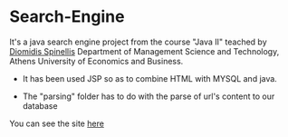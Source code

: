 # Search-Engine

It's a  java search engine project from the course "Java II" teached by [Diomidis Spinellis](https://github.com/dspinellis/) Department of Management Science and Technology, Athens University of Economics and Business.

* It has been used JSP so as to combine HTML with MYSQL and java.

* The "parsing" folder has to do with the parse of url's content to our database

You can see the site [here](http://ism.dmst.aueb.gr/ismgroup77/joar/)
